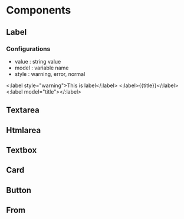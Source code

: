 # Components
## Label

### Configurations
* value : string value
* model : variable name 
* style : warning, error, normal

<:label style="warning">This is label</:label>
<:label>{{title}}</:label>
<:label model="title"></:label>


## Textarea

## Htmlarea

## Textbox

## Card

## Button

## From


## 
